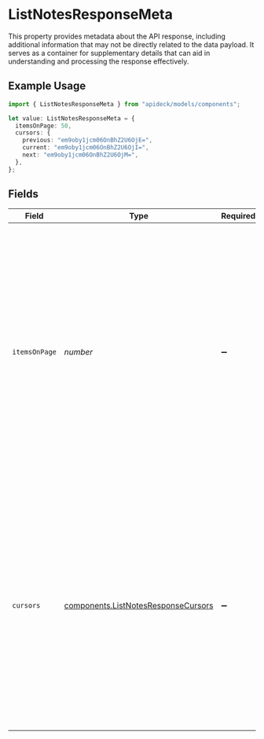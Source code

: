 # ListNotesResponseMeta

This property provides metadata about the API response, including additional information that may not be directly related to the data payload. It serves as a container for supplementary details that can aid in understanding and processing the response effectively.

## Example Usage

```typescript
import { ListNotesResponseMeta } from "apideck/models/components";

let value: ListNotesResponseMeta = {
  itemsOnPage: 50,
  cursors: {
    previous: "em9oby1jcm06OnBhZ2U6OjE=",
    current: "em9oby1jcm06OnBhZ2U6OjI=",
    next: "em9oby1jcm06OnBhZ2U6OjM=",
  },
};
```

## Fields

| Field                                                                                                                                                                                                                                                        | Type                                                                                                                                                                                                                                                         | Required                                                                                                                                                                                                                                                     | Description                                                                                                                                                                                                                                                  | Example                                                                                                                                                                                                                                                      |
| ------------------------------------------------------------------------------------------------------------------------------------------------------------------------------------------------------------------------------------------------------------ | ------------------------------------------------------------------------------------------------------------------------------------------------------------------------------------------------------------------------------------------------------------ | ------------------------------------------------------------------------------------------------------------------------------------------------------------------------------------------------------------------------------------------------------------ | ------------------------------------------------------------------------------------------------------------------------------------------------------------------------------------------------------------------------------------------------------------ | ------------------------------------------------------------------------------------------------------------------------------------------------------------------------------------------------------------------------------------------------------------ |
| `itemsOnPage`                                                                                                                                                                                                                                                | *number*                                                                                                                                                                                                                                                     | :heavy_minus_sign:                                                                                                                                                                                                                                           | This property indicates the number of items included in the 'data' section of the response. It helps developers understand the volume of data returned in a single API call, which is particularly useful for managing pagination and data processing tasks. | 50                                                                                                                                                                                                                                                           |
| `cursors`                                                                                                                                                                                                                                                    | [components.ListNotesResponseCursors](../../models/components/listnotesresponsecursors.md)                                                                                                                                                                   | :heavy_minus_sign:                                                                                                                                                                                                                                           | This property contains cursor information used for navigating through paginated API responses. It includes pointers to the previous and next pages, facilitating efficient data retrieval and seamless integration of paginated data into applications.      |                                                                                                                                                                                                                                                              |